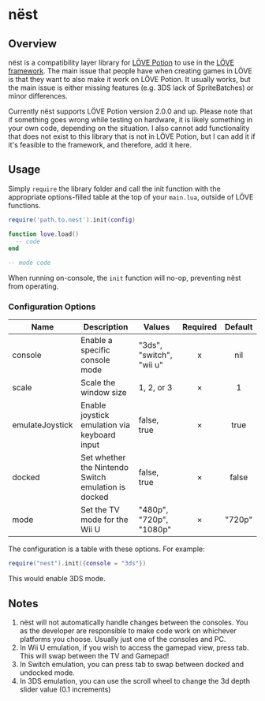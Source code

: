 # nëst

## Overview

nëst is a compatibility layer library for [LÖVE Potion](https://github.com/TurtleP/LovePotion) to use in the [LÖVE framework](https://love2d.org). The main issue that people have when creating games in LÖVE is that they want to also make it work on LÖVE Potion. It usually works, but the main issue is either missing features (e.g. 3DS lack of SpriteBatches) or minor differences.

Currently nëst supports LÖVE Potion version 2.0.0 and up. Please note that if something goes wrong while testing on hardware, it is likely something in your own code, depending on the situation. I also cannot add functionality that does not exist to this library that is not in LÖVE Potion, but I can add it if it's feasible to the framework, and therefore, add it here.

## Usage

Simply `require` the library folder and call the init function with the appropriate options-filled table at the top of your `main.lua`, outside of LÖVE functions.

```lua
require('path.to.nest').init(config)

function love.load()
  -- code
end

-- mode code
```

When running on-console, the `init` function will no-op, preventing nëst from operating.

### Configuration Options

| Name            | Description                                         | Values                   | Required | Default |
| --------------- | --------------------------------------------------- | ------------------------ | :------: | :-----: |
| console         | Enable a specific console mode                      | "3ds", "switch", "wii u" |    x     |   nil   |
| scale           | Scale the window size                               | 1, 2, or 3               |    ×     |    1    |
| emulateJoystick | Enable joystick emulation via keyboard input        | false, true              |    ×     |  true   |
| docked          | Set whether the Nintendo Switch emulation is docked | false, true              |    ×     |  false  |
| mode            | Set the TV mode for the Wii U                       | "480p", "720p", "1080p"  |    ×     | "720p"  |

The configuration is a table with these options. For example:

```lua
require("nest").init({console = "3ds"})
```

This would enable 3DS mode.

## Notes

1. nëst will not automatically handle changes between the consoles. You as the developer are responsible to make code work on whichever platforms you choose. Usually just one of the consoles and PC.
2. In Wii U emulation, if you wish to access the gamepad view, press tab. This will swap between the TV and Gamepad!
3. In Switch emulation, you can press tab to swap between docked and undocked mode.
4. In 3DS emulation, you can use the scroll wheel to change the 3d depth slider value (0.1 increments)
